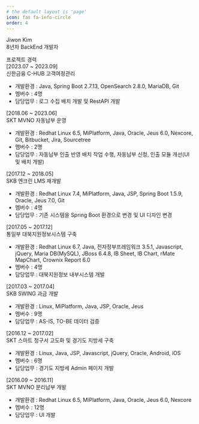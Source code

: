 ```yaml
---
# the default layout is 'page'
icon: fas fa-info-circle
order: 4
---
```


Jiwon Kim    
8년차 BackEnd 개발자
    
프로젝트 경력    
[2023.07 ~ 2023.09]    
신한금융 C-HUB 고객여정관리    
- 개발환경 : Java, Spring Boot 2.7.13, OpenSearch 2.8.0, MariaDB, Git    
- 멤버수 : 4명    
- 담당업무 : 로그 수집 배치 개발 및 RestAPI 개발    
    
[2018.06 ~ 2023.06]    
SKT MVNO 자동납부 운영    
- 개발환경 : Redhat Linux 6.5, MiPlatform, Java, Oracle, Jeus 6.0, Nexcore, Git, Bitbucket, Jira, Sourcetree    
- 멤버수 : 2명    
- 담당업무 : 자동납부 인출 반영 배치 작업 수행, 자동납부 신청, 인출 모듈 개선(UI 및 배치 개발)    
    
[2017.12 ~ 2018.05]    
SKB 엔크린 LMS 재개발    
- 개발환경 : Redhat Linux 7.4, MiPlatform, Java, JSP, Spring Boot 1.5.9, Oracle, Jeus 7.0, Git    
- 멤버수 : 4명    
- 담당업무 : 기존 시스템을 Spring Boot 환경으로 변경 및 UI 디자인 변경    
    
[2017.05 ~ 2017.12]    
통일부 대북지원정보시스템 구축    
- 개발환경 : Redhat Linux 6.7, Java, 전자정부프레임워크 3.5.1, Javascript, jQuery, Maria DB(MySQL), JBoss 6.4.8, IB Sheet, IB Chart, rMate MapChart, Crownix Report 6.0    
- 멤버수 : 4명    
- 담당업무 : 대북지원정보 내부시스템 개발    
    
[2017.03 ~ 2017.04]    
SKB SWING 과금 개발    
- 개발환경 : Linux, MiPlatform, Java, JSP, Oracle, Jeus    
- 멤버수 : 9명    
- 담당업무 : AS-IS, TO-BE 데이터 검증    
    
[2016.12 ~ 2017.02]    
SKT 스마트 청구서 고도화 및 경기도 지방세 구축    
- 개발환경 : Linux, Java, JSP, Javascript, jQuery, Oracle, Android, iOS    
- 멤버수 : 6명    
- 담당업무 : 경기도 지방세 Admin 페이지 개발    
    
[2016.09 ~ 2016.11]    
SKT MVNO 분리납부 개발    
- 개발환경 : Redhat Linux 6.5, MiPlatform, Java, Oracle, Jeus 6.0, Nexcore    
- 멤버수 : 12명    
- 담당업무 : UI 개발
    

